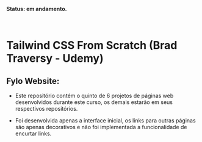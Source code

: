 **Status: em andamento.**

<br>

# Tailwind CSS From Scratch (Brad Traversy - Udemy)

## Fylo Website:

- Este repositório contém o quinto de 6 projetos de páginas web desenvolvidos durante este curso, os demais estarão em seus respectivos repositórios.

- Foi desenvolvida apenas a interface inicial, os links para outras páginas são apenas decorativos e não foi implementada a funcionalidade de encurtar links.

<br>

<!-- Clique neste link para visualizar o projeto concluído:
https://clayton-klein.github.io/tailwind-p5-fylo/ -->
